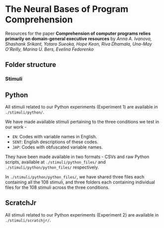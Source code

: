 # The Neural Bases of Program Comprehension
Resources for the paper **Comprehension of computer programs relies primarily on domain-general executive resources** by *Anna A. Ivanova, Shashank Srikant, Yotaro Sueoka, Hope Kean, Riva Dhamala, Una-May O'Reilly, Marina U. Bers, Evelina Fedorenko*

## Folder structure

### Stimuli
## Python
All stimuli related to our Python experiments (Experiment 1) are available in `./stimuli/python/`.

We have made available stimuli pertaining to the three conditions we test in our work -
- `EN`: Codes with variable names in English.
- `SENT`: English descriptions of these codes.
- `JAP`: Codes with obfuscated variable names.

They have been made available in two formats - CSVs and raw Python scripts, available at `./stimuli/python_files/` and `./stimuli/python/python_files/` respectively.

In `./stimuli/python/python_files/`, we have shared three files each containing all the 108 stimuli, and three folders each containing individual files for the 108 stimuli across the three conditions.

## ScratchJr
All stimuli related to our Python experiments (Experiment 2) are available in `./stimuli/scratchjr/`.
